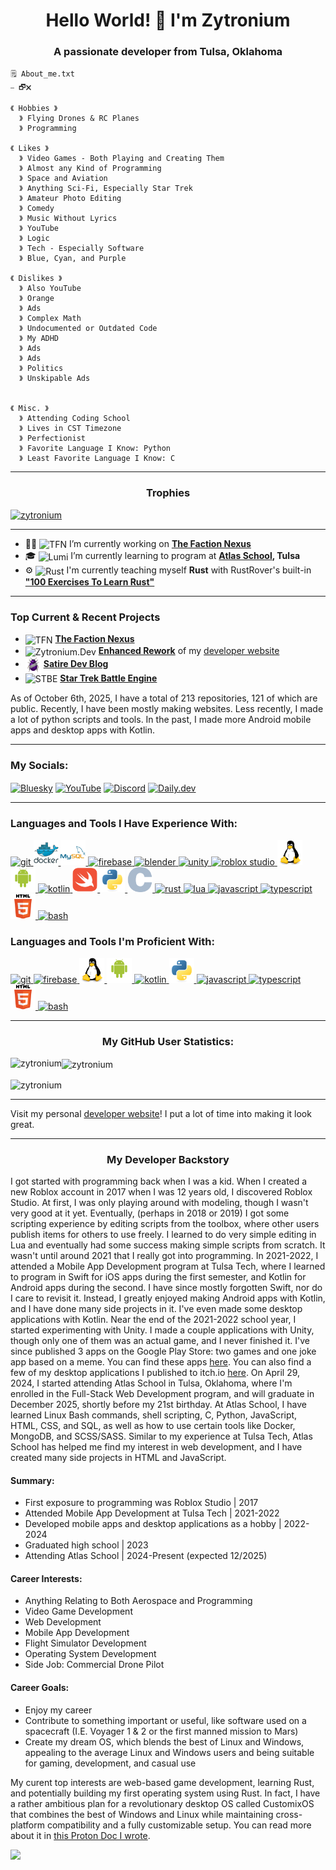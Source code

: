 
<h1 align="center">Hello World! 👋 I'm Zytronium</h1>
<h3 align="center">A passionate developer from Tulsa, Oklahoma</h3>

`🗒 About_me.txt                                                                                   ⎯ 🗗🗙`

```
《 Hobbies 》
  》 Flying Drones & RC Planes 
  》 Programming

《 Likes 》
  》 Video Games - Both Playing and Creating Them
  》 Almost any Kind of Programming
  》 Space and Aviation
  》 Anything Sci-Fi, Especially Star Trek
  》 Amateur Photo Editing
  》 Comedy
  》 Music Without Lyrics
  》 YouTube
  》 Logic
  》 Tech - Especially Software
  》 Blue, Cyan, and Purple

《 Dislikes 》
  》 Also YouTube
  》 Orange
  》 Ads
  》 Complex Math
  》 Undocumented or Outdated Code
  》 My ADHD
  》 Ads
  》 Ads
  》 Politics
  》 Unskipable Ads

  
《 Misc. 》
  》 Attending Coding School
  》 Lives in CST Timezone 
  》 Perfectionist
  》 Favorite Language I Know: Python
  》 Least Favorite Language I Know: C

```

<hr>

<h3 align="center">Trophies</h3>

<p align="left"> <a href="https://github.com/ryo-ma/github-profile-trophy"><img src="https://github-profile-trophy.vercel.app/?username=zytronium&theme=algolia" alt="zytronium" /></a> </p>

<hr>

- 👨‍💻 <img align="center" src="https://thefactionnexus.tech/assets/favicons/favicon-32x32.png" alt="TFN" height="25" width="25" /> I’m currently working on **[The Faction Nexus](https://thefactiontexus.tech/about)**
- 🎓 <img align="center" src="https://cdn.prod.website-files.com/6571f4826e9363343bcd2acd/6595a5223c011701af533b5f_Atlas_favicon.png" alt="Lumi" height="25" width="25" /> I’m currently learning to program at **[Atlas School](https://www.atlasschool.com), Tulsa**
- ⚙️ <img align="center" src="https://prev.rust-lang.org/logos/rust-logo-256x256.png" alt="Rust" height="25" width="25" /> I'm currently teaching myself **Rust** with RustRover's built-in **["100 Exercises To Learn Rust"](https://rust-exercises.com/100-exercises/)**

<hr>

<h3>Top Current & Recent Projects</h3>

- <img align="center" src="https://thefactionnexus.tech/assets/favicons/favicon-32x32.png" alt="TFN" height="25" width="25"/> **[The Faction Nexus](https://thefactionnexus.tech/)**
- <img align="center" src="https://zytronium.dev/images/zytronium_dev_logo_rounded.png" alt="Zytronium.Dev" height="25" width="25"/> **[Enhanced Rework](https://github.com/Zytronium/zytronium.dev-v3)** of my [developer website](https://zytronium.dev)
- <img align="center" src="https://raw.githubusercontent.com/Zytronium/satire_dev_blog/refs/heads/main/public/fixed_it.png" alt="console.blog('satire');" height="25" width="25"/> **[Satire Dev Blog](https://github.com/Zytronium/satire_dev_blog)**
- <img align="center" src="https://startrekbattlesim.zytronium.dev/favicon.ico" alt="STBE" height="25" width="25"/> **[Star Trek Battle Engine](https://startrekbattlesim.zytronium.dev/)**

As of October 6th, 2025, I have a total of 213 repositories, 121 of which are public. Recently, I have been mostly making websites. Less recently, I made a lot of python scripts and tools. In the past, I made more Android mobile apps and desktop apps with Kotlin.

---

<h3 align="left">My Socials:</h3>

<p align="left">
<a href="https://bsky.app/profile/zytronium.dev" target="blank"><img align="center" src="https://vectorseek.com/wp-content/uploads/2024/01/Bluesky-Logo-Vector.svg-.png" alt="Bluesky" height="40" width="40" /></a>
<a href="https://www.youtube.com/@Zytron" target="blank"><img align="center" src="https://raw.githubusercontent.com/rahuldkjain/github-profile-readme-generator/master/src/images/icons/Social/youtube.svg" alt="YouTube" height="50" width="40" /></a>
<a href="https://discord.gg/nMXxW5xVM4" target="blank"><img align="center" src="https://raw.githubusercontent.com/rahuldkjain/github-profile-readme-generator/master/src/images/icons/Social/discord.svg" alt="Discord" height="40" width="40" /></a>
<a href="https://app.daily.dev/zytronium" target="blank"><img align="center" src="https://docs.daily.dev/img/logo.png" alt="Daily.dev" height="40" width="40" /></a>
</p>

<hr>

<h3 align="left">Languages and Tools I Have Experience With:</h3>
<p align="left">
    <!-- Git -->
  <a href="https://git-scm.com/" target="_blank" rel="noreferrer"> <img src="https://www.vectorlogo.zone/logos/git-scm/git-scm-icon.svg" alt="git" width="40" height="40"/> </a>
    <!-- Docker -->
  <a href="https://www.docker.com/" target="_blank" rel="noreferrer"> <img src="https://raw.githubusercontent.com/devicons/devicon/master/icons/docker/docker-original-wordmark.svg" alt="docker" width="40" height="40"/> </a>
    <!-- MySQL -->
  <a href="https://www.mysql.com/" target="_blank" rel="noreferrer"> <img src="https://raw.githubusercontent.com/devicons/devicon/master/icons/mysql/mysql-original-wordmark.svg" alt="mysql" width="40" height="40"/> </a>
    <!-- Firebase Databases -->
  <a href="https://firebase.google.com/" target="_blank" rel="noreferrer"> <img src="https://www.vectorlogo.zone/logos/firebase/firebase-icon.svg" alt="firebase" width="40" height="40"/> </a>
    <!-- Blender -->
  <a href="https://www.blender.org/" target="_blank" rel="noreferrer"> <img src="https://download.blender.org/branding/community/blender_community_badge_white.svg" alt="blender" width="40" height="40"/> </a>
    <!-- Unity -->
  <a href="https://unity.com/" target="_blank" rel="noreferrer"> <img src="https://www.vectorlogo.zone/logos/unity3d/unity3d-icon.svg" alt="unity" width="40" height="40"/> </a>
    <!-- Roblox Studio -->
  <a href="https://create.roblox.com" target="_blank" rel="noreferrer"> <img src="https://static.wikia.nocookie.net/logopedia/images/b/bd/Roblox_Studio_2022_icon.svg" alt="roblox studio" width="40" height="40"/> </a>
    <!-- Linux (WSL, Ubuntu, Fedora, Nobara, Mint) -->
  <a href="https://www.linux.org/" target="_blank" rel="noreferrer"> <img src="https://raw.githubusercontent.com/devicons/devicon/master/icons/linux/linux-original.svg" alt="linux" width="40" height="40"/> </a>
    <!-- Android -->
  <a href="https://developer.android.com" target="_blank" rel="noreferrer"> <img src="https://raw.githubusercontent.com/devicons/devicon/master/icons/android/android-original-wordmark.svg" alt="android" width="40" height="40"/> </a> 
    <!-- Kotlin -->
  <a href="https://kotlinlang.org" target="_blank" rel="noreferrer"> <img src="https://share.zytronium.dev/images/Kotlin%20Full%20Color%20Logo%20Mark%20RGB.svg" alt="kotlin" width="40" height="40"/> </a>
    <!-- Swift -->
  <a href="https://developer.apple.com/swift/" target="_blank" rel="noreferrer"> <img src="https://raw.githubusercontent.com/devicons/devicon/master/icons/swift/swift-original.svg" alt="swift" width="40" height="40"/> </a>
    <!-- Python -->
  <a href="https://www.python.org" target="_blank" rel="noreferrer"> <img src="https://raw.githubusercontent.com/devicons/devicon/master/icons/python/python-original.svg" alt="python" width="40" height="40"/> </a>
    <!-- C -->
  <a href="https://www.cprogramming.com/" target="_blank" rel="noreferrer"> <img src="https://raw.githubusercontent.com/devicons/devicon/master/icons/c/c-original.svg" alt="c" width="40" height="40"/> </a>
    <!-- Rust -->
  <a href="https://rust-lang.org/" target="_blank" rel="noreferrer"> <img src="https://share.zytronium.dev/images/icons8-rust-programming-language.svg" alt="rust" width="40" height="40"/> </a>
    <!-- Lua -->
  <a href="https://www.lua.org" target="_blank" rel="noreferrer"> <img src="https://www.vectorlogo.zone/logos/lua/lua-icon.svg" alt="lua" width="40" height="40"/> </a>
    <!-- JavaScript -->
  <a href="https://www.javascript.com" target="_blank" rel="noreferrer"> <img src="https://cdn.worldvectorlogo.com/logos/logo-javascript.svg" alt="javascript" width="40" height="40"/> </a>
    <!-- TypeScript -->
  <a href="https://www.typescriptlang.org/" target="_blank" rel="noreferrer"> <img src="https://raw.githubusercontent.com/microsoft/TypeScript-Website/f407e1ae19e5e990d9901ac8064a32a8cc60edf0/packages/typescriptlang-org/static/branding/ts-logo-512.svg" alt="typescript" width="40" height="40"/> </a>
    <!-- HTML5 -->
  <a href="https://www.w3.org/html/" target="_blank" rel="noreferrer"> <img src="https://raw.githubusercontent.com/devicons/devicon/master/icons/html5/html5-original-wordmark.svg" alt="html5" width="40" height="40"/> </a>
    <!-- Bash -->
  <a href="https://www.gnu.org/software/bash/" target="_blank" rel="noreferrer"> <img src="https://upload.wikimedia.org/wikipedia/commons/thumb/4/4b/Bash_Logo_Colored.svg/2048px-Bash_Logo_Colored.svg.png" alt="bash" width="40" height="40"/> </a>
</p>

<h3 align="left">Languages and Tools I'm Proficient With:</h3>
<p align="left">
    <!-- Git -->
  <a href="https://git-scm.com/" target="_blank" rel="noreferrer"> <img src="https://www.vectorlogo.zone/logos/git-scm/git-scm-icon.svg" alt="git" width="40" height="40"/> </a>
    <!-- Firebase Databases -->
  <a href="https://firebase.google.com/" target="_blank" rel="noreferrer"> <img src="https://www.vectorlogo.zone/logos/firebase/firebase-icon.svg" alt="firebase" width="40" height="40"/> </a>
    <!-- Linux (WSL, Ubuntu, Fedora) -->
  <a href="https://www.linux.org/" target="_blank" rel="noreferrer"> <img src="https://raw.githubusercontent.com/devicons/devicon/master/icons/linux/linux-original.svg" alt="linux" width="40" height="40"/> </a>
    <!-- Android -->
  <a href="https://developer.android.com" target="_blank" rel="noreferrer"> <img src="https://raw.githubusercontent.com/devicons/devicon/master/icons/android/android-original-wordmark.svg" alt="android" width="40" height="40"/> </a> 
    <!-- Kotlin -->
  <a href="https://kotlinlang.org" target="_blank" rel="noreferrer"> <img src="https://share.zytronium.dev/images/Kotlin%20Full%20Color%20Logo%20Mark%20RGB.svg" alt="kotlin" width="40" height="40"/> </a>
    <!-- Python -->
  <a href="https://www.python.org" target="_blank" rel="noreferrer"> <img src="https://raw.githubusercontent.com/devicons/devicon/master/icons/python/python-original.svg" alt="python" width="40" height="40"/> </a>
    <!-- Javascript -->
  <a href="https://www.javascript.com" target="_blank" rel="noreferrer"> <img src="https://cdn.worldvectorlogo.com/logos/logo-javascript.svg" alt="javascript" width="40" height="40"/> </a>
    <!-- TypeScript -->
  <a href="https://www.typescriptlang.org/" target="_blank" rel="noreferrer"> <img src="https://raw.githubusercontent.com/microsoft/TypeScript-Website/f407e1ae19e5e990d9901ac8064a32a8cc60edf0/packages/typescriptlang-org/static/branding/ts-logo-512.svg" alt="typescript" width="40" height="40"/> </a>
    <!-- HTML5 -->
  <a href="https://www.w3.org/html/" target="_blank" rel="noreferrer"> <img src="https://raw.githubusercontent.com/devicons/devicon/master/icons/html5/html5-original-wordmark.svg" alt="html5" width="40" height="40"/> </a>
    <!-- Bash -->
  <a href="https://www.gnu.org/software/bash/" target="_blank" rel="noreferrer"> <img src="https://upload.wikimedia.org/wikipedia/commons/thumb/4/4b/Bash_Logo_Colored.svg/2048px-Bash_Logo_Colored.svg.png" alt="bash" width="40" height="40"/> </a>
</p>

<hr>

<h3 align="center">My GitHub User Statistics:</h3>

<p><img align="left" src="https://github-readme-stats.vercel.app/api/top-langs?username=zytronium&show_icons=true&locale=en&layout=compact" alt="zytronium" /></p>
<p><img align="center" src="https://github-readme-stats.vercel.app/api?username=zytronium&show_icons=true&locale=en" alt="zytronium" /></p>
<p><img align="center" src="https://github-readme-streak-stats.herokuapp.com/?user=zytronium&" alt="zytronium" /></p>

<hr>

<p>Visit my personal <a href="https://zytronium.dev/">developer website</a>! I put a lot of time into making it look great.</p>

<hr>

<h3 align="center">My Developer Backstory</h3>

<p>
    I got started with programming back when I was a kid. When I created a new Roblox account in 2017 when I was 12 years old, I discovered Roblox Studio. At first, I was only playing around with modeling, though I wasn't very good at it yet. Eventually, (perhaps in 2018 or 2019) I got some scripting experience by editing scripts from the toolbox, where other users publish items for others to use freely. I learned to do very simple editing in Lua and eventually had some success making simple scripts from scratch. It wasn't until around 2021 that I really got into programming. In 2021-2022, I attended a Mobile App Development program at Tulsa Tech, where I learned to program in Swift for iOS apps during the first semester, and Kotlin for Android apps during the second. I have since mostly forgotten Swift, nor do I care to revisit it. Instead, I greatly enjoyed making Android apps with Kotlin, and I have done many side projects in it. I've even made some desktop applications with Kotlin. Near the end of the 2021-2022 school year, I started experimenting with Unity. I made a couple applications with Unity, though only one of them was an actual game, and I never finished it. I've since published 3 apps on the Google Play Store: two games and one joke app based on a meme. You can find these apps <a href="https://play.google.com/store/apps/developer?id=《Zytronium》">here</a>. You can also find a few of my desktop applications I published to itch.io <a href="https://zytronium.itch.io">here</a>. On April 29, 2024, I started attending Atlas School in Tulsa, Oklahoma, where I'm enrolled in the Full-Stack Web Development program, and will graduate in December 2025, shortly before my 21st birthday. At Atlas School, I have learned Linux Bash commands, shell scripting, C, Python, JavaScript, HTML, CSS, and SQL, as well as how to use certain tools like Docker, MongoDB, and SCSS/SASS. Similar to my experience at Tulsa Tech, Atlas School has helped me find my interest in web development, and I have created many side projects in HTML and JavaScript.
</p>

<h4>Summary:</h4>

<ul>
  <li>First exposure to programming was Roblox Studio | 2017</li>
  <li>Attended Mobile App Development at Tulsa Tech | 2021-2022</li>
  <li>Developed mobile apps and desktop applications as a hobby | 2022-2024</li>
  <li>Graduated high school | 2023</li>
  <li>Attending Atlas School | 2024-Present (expected 12/2025)</li>
</ul>

<h4>Career Interests:</h4>

<ul>
  <li>Anything Relating to Both Aerospace and Programming</li>
  <li>Video Game Development</li>
  <li>Web Development</li>
  <li>Mobile App Development</li>
  <li>Flight Simulator Development</li>
  <li>Operating System Development</li>
  <li>Side Job: Commercial Drone Pilot</li>
</ul>

<h4>Career Goals:</h4>
<ul>
  <li>Enjoy my career</li>
  <li>Contribute to something important or useful, like software used on a spacecraft (I.E. Voyager 1 & 2 or the first manned mission to Mars)</li>
  <li>Create my dream OS, which blends the best of Linux and Windows, appealing to the average Linux and Windows users and being suitable for gaming, development, and casual use</li>
</ul>

My curent top interests are web-based game development, learning Rust, and potentially building my first operating system using Rust. In fact, I have a rather ambitious plan for a revolutionary desktop OS called CustomixOS that combines the best of Windows and Linux while maintaining cross-platform compatibility and a fully customizable setup. You can read more about it in [this Proton Doc I wrote](https://drive.proton.me/urls/71TRSGJ0D4#7AYkUwGRqfh8).

[![](https://visitcount.itsvg.in/api?id=Zytronium&label=Profile%20Views&color=1&icon=5&pretty=true)](https://visitcount.itsvg.in)
